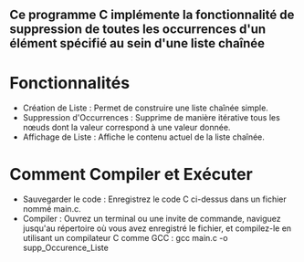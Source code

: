 
## Ce programme C implémente la fonctionnalité de suppression de toutes les occurrences d'un élément spécifié au sein d'une liste chaînée

# Fonctionnalités
- Création de Liste : Permet de construire une liste chaînée simple.
- Suppression d'Occurrences : Supprime de manière itérative tous les nœuds dont la valeur correspond à une valeur donnée.
- Affichage de Liste : Affiche le contenu actuel de la liste chaînée.

# Comment Compiler et Exécuter
- Sauvegarder le code : Enregistrez le code C ci-dessus dans un fichier nommé main.c.
- Compiler : Ouvrez un terminal ou une invite de commande, naviguez jusqu'au répertoire où vous avez enregistré le fichier, et compilez-le en utilisant un compilateur C comme GCC :
gcc main.c -o supp_Occurence_Liste
